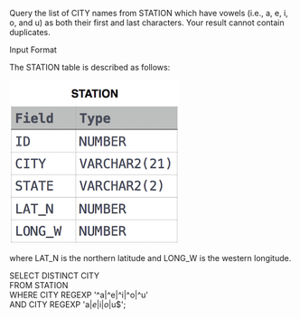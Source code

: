 Query the list of CITY names from STATION which have vowels (i.e., a, e, i, o, and u) as both their first and last characters. Your result cannot contain duplicates.

Input Format

The STATION table is described as follows:

![img.png](img.png)

where LAT_N is the northern latitude and LONG_W is the western longitude.


SELECT DISTINCT CITY \
FROM STATION \
WHERE CITY REGEXP '^a|^e|^i|^o|^u' \
AND CITY REGEXP 'a$|e$|i$|o$|u$'; 

